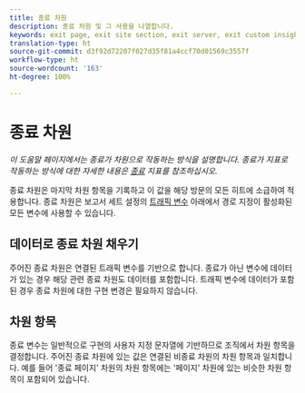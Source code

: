 ```yaml
---
title: 종료 차원
description: 종료 차원 및 그 사용을 나열합니다.
keywords: exit page, exit site section, exit server, exit custom insight
translation-type: ht
source-git-commit: d3f92d72207f027d35f81a4ccf70d01569c3557f
workflow-type: ht
source-wordcount: '163'
ht-degree: 100%

---
```



# 종료 차원

*이 도움말 페이지에서는 종료가 차원으로 작동하는 방식을 설명합니다. 종료가 지표로 작동하는 방식에 대한 자세한 내용은 [종료](../metrics/exits.md) 지표를 참조하십시오.*

종료 차원은 마지막 차원 항목을 기록하고 이 값을 해당 방문의 모든 히트에 소급하여 적용합니다. 종료 차원은 보고서 세트 설정의 [트래픽 변수](/help/admin/admin/c-traffic-variables/traffic-var.md) 아래에서 경로 지정이 활성화된 모든 변수에 사용할 수 있습니다.

## 데이터로 종료 차원 채우기

주어진 종료 차원은 연결된 트래픽 변수를 기반으로 합니다. 종료가 아닌 변수에 데이터가 있는 경우 해당 관련 종료 차원도 데이터를 포함합니다. 트래픽 변수에 데이터가 포함된 경우 종료 차원에 대한 구현 변경은 필요하지 않습니다.

## 차원 항목

종료 변수는 일반적으로 구현의 사용자 지정 문자열에 기반하므로 조직에서 차원 항목을 결정합니다. 주어진 종료 차원에 있는 값은 연결된 비종료 차원의 차원 항목과 일치합니다. 예를 들어 &#39;종료 페이지&#39; 차원의 차원 항목에는 &#39;페이지&#39; 차원에 있는 비슷한 차원 항목이 포함되어 있습니다.
